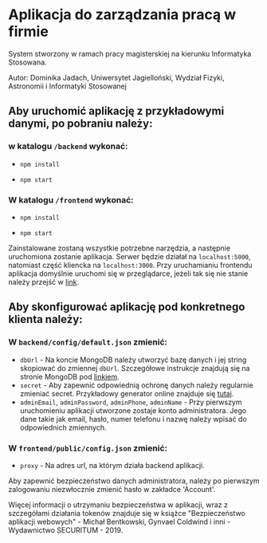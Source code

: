 # Aplikacja do zarządzania pracą w firmie

System stworzony w ramach pracy magisterskiej na kierunku Informatyka Stosowana.

Autor: Dominika Jadach, Uniwersytet Jagielloński, Wydział Fizyki, Astronomii i Informatyki Stosowanej

## Aby uruchomić aplikację z przykładowymi danymi, po pobraniu należy:
### w katalogu `/backend` wykonać:

- `npm install`

- `npm start`

### W katalogu `/frontend` wykonać:

- `npm install`

- `npm start`

Zainstalowane zostaną wszystkie potrzebne narzędzia, a następnie uruchomiona zostanie aplikacja. Serwer będzie działał na `localhost:5000`, natomiast część kliencka na `localhost:3000`.
Przy uruchamianiu frontendu aplikacja domyślnie uruchomi się w przeglądarce, jeżeli tak się nie stanie należy przejść w [link](http://localhost:3000).

## Aby skonfigurować aplikację pod konkretnego klienta należy:

### W `backend/config/default.json` zmienić:
- `dbUrl` - Na koncie MongoDB należy utworzyć bazę danych i jej string skopiować do zmiennej `dbUrl`. Szczegółowe instrukcje znajdują się na stronie MongoDB pod [linkiem](https://www.mongodb.com/docs/guides/atlas/connection-string/). 
- `secret` - Aby zapewnić odpowiednią ochronę danych należy regularnie zmieniać secret. Przykładowy generator online znajduje się [tutaj](https://randomkeygen.com/). 
- `adminEmail`, `adminPassword`, `adminPhone`, `adminName` - Przy pierwszym uruchomieniu aplikacji utworzone zostaje konto administratora. Jego dane takie jak email, hasło, numer telefonu i nazwę należy wpisać do odpowiednich zmiennych.

### W `frontend/public/config.json` zmienić:
- `proxy` - Na adres url, na którym działa backend aplikacji.


Aby zapewnić bezpieczeństwo danych administratora, należy po pierwszym zalogowaniu niezwłocznie zmienić hasło w zakładce 'Account'.

Więcej informacji o utrzymaniu bezpieczeństwa w aplikacji, wraz z szczegółami działania tokenów znajduje się w książce "Bezpieczeństwo aplikacji webowych" - Michał Bentkowski, Gynvael Coldwind i inni - Wydawnictwo SECURITUM - 2019.

